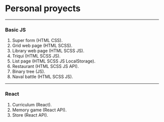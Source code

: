 # Personal proyects
---
### Basic JS
1. Super form (HTML CSS).
2. Grid web page (HTML SCSS).
3. Library web page (HTML SCSS JS).
4. Triqui (HTML SCSS JS).
5. List page (HTML SCSS JS LocalStorage).
6. Restaurant (HTML SCSS JS API).
7. Binary tree (JS).
8. Naval battle (HTML SCSS JS).
---
### React
1. Curriculum (React).
2. Memory game (React API).
3. Store (React API).